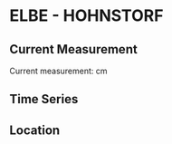 # ELBE - HOHNSTORF

## Current Measurement

Current measurement: <Value topic="rivers/pegel-online/ELBE/HOHNSTORF/measurementValue"/> cm

## Time Series

<TimeSeries topic="rivers/pegel-online/ELBE/HOHNSTORF/measurementValue" period="week" />

## Location

<WorldMap>
  <Marker lat="53.3662640634696" lon="10.558835867409144" labelTopic="rivers/pegel-online/ELBE/HOHNSTORF" />
</WorldMap>

